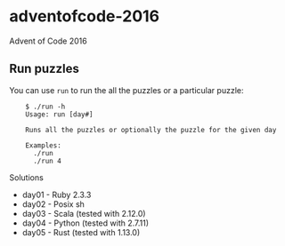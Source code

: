 # adventofcode-2016
Advent of Code 2016

## Run puzzles

You can use `run` to run the all the puzzles or a particular puzzle:

        $ ./run -h
        Usage: run [day#]

        Runs all the puzzles or optionally the puzzle for the given day

        Examples:
          ./run
          ./run 4

Solutions

* day01 - Ruby 2.3.3
* day02 - Posix sh
* day03 - Scala (tested with 2.12.0)
* day04 - Python (tested with 2.7.11)
* day05 - Rust (tested with 1.13.0)

